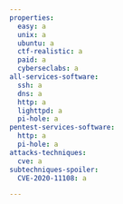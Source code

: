 ```yaml
---
properties:
  easy: a
  unix: a
  ubuntu: a
  ctf-realistic: a
  paid: a
  cyberseclabs: a
all-services-software:
  ssh: a
  dns: a
  http: a
  lighttpd: a
  pi-hole: a
pentest-services-software:
  http: a
  pi-hole: a
attacks-techniques:
  cve: a
subtechniques-spoiler:
  CVE-2020-11108: a

---
```

